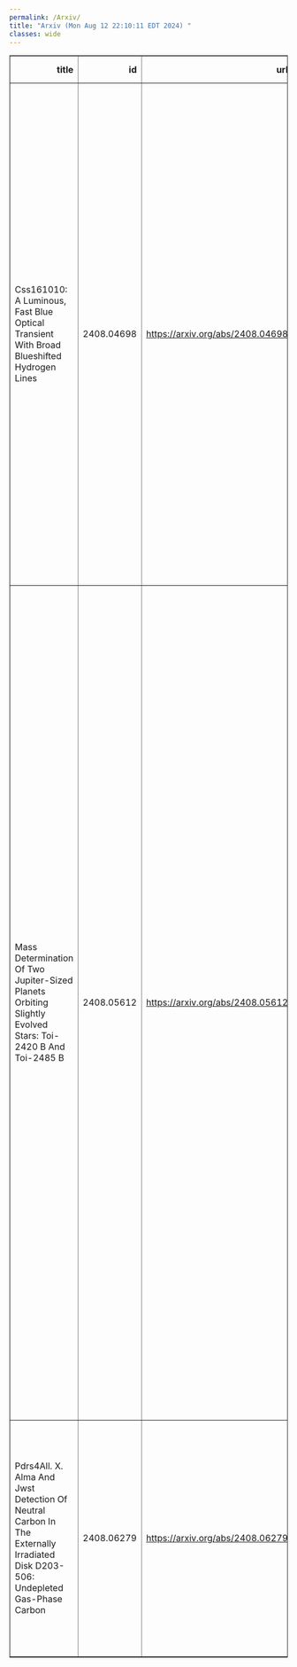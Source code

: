 ```yaml
---
permalink: /Arxiv/
title: "Arxiv (Mon Aug 12 22:10:11 EDT 2024) "
classes: wide
---
```

<table border="1" class="dataframe">
  <thead>
    <tr style="text-align: right;">
      <th>title</th>
      <th>id</th>
      <th>url</th>
      <th>authors</th>
      <th>Local Authors</th>
    </tr>
  </thead>
  <tbody>
    <tr>
      <td>Css161010: A Luminous, Fast Blue Optical Transient With Broad   Blueshifted Hydrogen Lines</td>
      <td>2408.04698</td>
      <td><a href="https://arxiv.org/abs/2408.04698" target="_blank">https://arxiv.org/abs/2408.04698</a></td>
      <td>Claudia P. Gutiérrez, Seppo Mattila, Peter Lundqvist, Luc Dessart, Santiago González-Gaitán, Peter G. Jonker, Subo Dong, Deanne Coppejans, Ping Chen, Panos Charalampopoulos, Nancy Elias-Rosa, Thomas Reynolds, Christopher Kochanek, Morgan Fraser, Andrea Pastorello, Mariusz Gromadzki, Jack Neustadt, Stefano Benetti, Erkki Kankare, Tuomas Kangas, Rubina Kotak, Maximilian D. Stritzinger, Thomas Wevers, Bing Zhang, David Bersier, Subhash Bose, David A. H. Buckley, Raya Dastidar, Anjasha Gangopadhyay, Aleksandra Hamanowicz, Juna Kollmeier, Jirong Mao, Stephen B. Potter, Encarni Romero-Colmenero, Mridweeka Singh, Auni Somero, Giacomo Terreran, Petri Vaisanen, Lukasz Wyrzykowski</td>
      <td>Christopher Kochanek, Jack Neustadt</td>
    </tr>
    <tr>
      <td>Mass Determination Of Two Jupiter-Sized Planets Orbiting Slightly   Evolved Stars: Toi-2420 B And Toi-2485 B</td>
      <td>2408.05612</td>
      <td><a href="https://arxiv.org/abs/2408.05612" target="_blank">https://arxiv.org/abs/2408.05612</a></td>
      <td>Ilaria Carleo, Oscar Barrágan, Carina M. Persson, Malcolm Fridlund, Kristine W. F. Lam, Sergio Messina, Davide Gandolfi, Alexis M. S. Smith, Marshall C. Johnson, William Cochran, Hannah L. M. Osborn, Rafael Brahm, David R. Ciardi, Karen A. Collins, Mark E. Everett, Steven Giacalone, Eike W. Guenther, Artie Hatzes, Coel Hellier, Jonathan Horner Petr Kabáth, Judith Korth, Phillip Macqueen, Thomas Masseron, Felipe Murgas, Grzegorz Nowak, Joseph E. Rodriguez, Cristilyn N. Watkins, Rob Wittenmyer, George Zhou, Carl Ziegler, Allyson Bieryla, Patricia T. Boyd, Catherine A. Clark, Courtney D. Dressing, Jason D. Eastman, Jan Eberhardt, Michael Endl, Nestor Espinoza, Michael Fausnaugh, Natalia M. Guerrero, Thomas Henning, Katharine Hesse, Melissa J. Hobson, Steve B. Howell, Andrés Jordán, David W. Latham, Michael B. Lund, Ismael Mireles, Norio Narita, Marcelo Tala Pinto, Teznie Pugh, Samuel N. Quinn, George Ricker, David R. Rodriguez, Felipe I. Rojas, Mark E. Rose, Alexander Rudat, Paula Sarkis, Arjun B. Savel, Martin Schlecker, Richard P. Schwarz, Sara Seager, Avi Shporer, Jeffrey C. Smith, Keivan G. Stassun, Chris Stockdale, Trifon Trifonov, Roland Vanderspek, Joshua N. Winn, Duncan Wright</td>
      <td>Marshall Johnson</td>
    </tr>
    <tr>
      <td>Pdrs4All. X. Alma And Jwst Detection Of Neutral Carbon In The Externally   Irradiated Disk D203-506: Undepleted Gas-Phase Carbon</td>
      <td>2408.06279</td>
      <td><a href="https://arxiv.org/abs/2408.06279" target="_blank">https://arxiv.org/abs/2408.06279</a></td>
      <td>Javier R. Goicoechea, J. Le Bourlot, J. H. Black, F. Alarcón, E. A. Bergin, O. Berné, E. Bron, A. Canin, E. Chapillon, R. Chown, E. Dartois, M. Gerin, E. Habart, T. J. Haworth, C. Joblin, O. Kannavou, F. Le Petit, T. Onaka, E. Peeters, J. Pety, E. Roueff, A. Sidhu, I. Schroetter, B. Tabone, A. G. G. M. Tielens, B. Trahin, D. Van De Putte, S. Vicente, M. Zannese</td>
      <td>Ryan Chown</td>
    </tr>
  </tbody>
</table>
